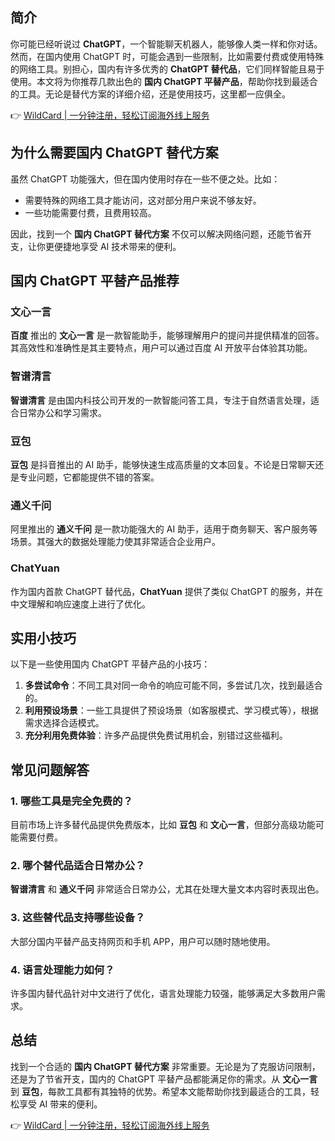 ## 简介

你可能已经听说过 **ChatGPT**，一个智能聊天机器人，能够像人类一样和你对话。然而，在国内使用 ChatGPT 时，可能会遇到一些限制，比如需要付费或使用特殊的网络工具。别担心，国内有许多优秀的 **ChatGPT 替代品**，它们同样智能且易于使用。本文将为你推荐几款出色的 **国内 ChatGPT 平替产品**，帮助你找到最适合的工具。无论是替代方案的详细介绍，还是使用技巧，这里都一应俱全。

👉 [WildCard | 一分钟注册，轻松订阅海外线上服务](https://bit.ly/bewildcard)

## 为什么需要国内 ChatGPT 替代方案

虽然 ChatGPT 功能强大，但在国内使用时存在一些不便之处。比如：

- 需要特殊的网络工具才能访问，这对部分用户来说不够友好。
- 一些功能需要付费，且费用较高。

因此，找到一个 **国内 ChatGPT 替代方案** 不仅可以解决网络问题，还能节省开支，让你更便捷地享受 AI 技术带来的便利。

## 国内 ChatGPT 平替产品推荐

### 文心一言

**百度** 推出的 **文心一言** 是一款智能助手，能够理解用户的提问并提供精准的回答。其高效性和准确性是其主要特点，用户可以通过百度 AI 开放平台体验其功能。

### 智谱清言

**智谱清言** 是由国内科技公司开发的一款智能问答工具，专注于自然语言处理，适合日常办公和学习需求。

### 豆包

**豆包** 是抖音推出的 AI 助手，能够快速生成高质量的文本回复。不论是日常聊天还是专业问题，它都能提供不错的答案。

### 通义千问

阿里推出的 **通义千问** 是一款功能强大的 AI 助手，适用于商务聊天、客户服务等场景。其强大的数据处理能力使其非常适合企业用户。

### ChatYuan

作为国内首款 ChatGPT 替代品，**ChatYuan** 提供了类似 ChatGPT 的服务，并在中文理解和响应速度上进行了优化。

## 实用小技巧

以下是一些使用国内 ChatGPT 平替产品的小技巧：

1. **多尝试命令**：不同工具对同一命令的响应可能不同，多尝试几次，找到最适合的。
2. **利用预设场景**：一些工具提供了预设场景（如客服模式、学习模式等），根据需求选择合适模式。
3. **充分利用免费体验**：许多产品提供免费试用机会，别错过这些福利。

## 常见问题解答

### 1. 哪些工具是完全免费的？

目前市场上许多替代品提供免费版本，比如 **豆包** 和 **文心一言**，但部分高级功能可能需要付费。

### 2. 哪个替代品适合日常办公？

**智谱清言** 和 **通义千问** 非常适合日常办公，尤其在处理大量文本内容时表现出色。

### 3. 这些替代品支持哪些设备？

大部分国内平替产品支持网页和手机 APP，用户可以随时随地使用。

### 4. 语言处理能力如何？

许多国内替代品针对中文进行了优化，语言处理能力较强，能够满足大多数用户需求。

## 总结

找到一个合适的 **国内 ChatGPT 替代方案** 非常重要。无论是为了克服访问限制，还是为了节省开支，国内的 ChatGPT 平替产品都能满足你的需求。从 **文心一言** 到 **豆包**，每款工具都有其独特的优势。希望本文能帮助你找到最适合的工具，轻松享受 AI 带来的便利。

👉 [WildCard | 一分钟注册，轻松订阅海外线上服务](https://bit.ly/bewildcard)